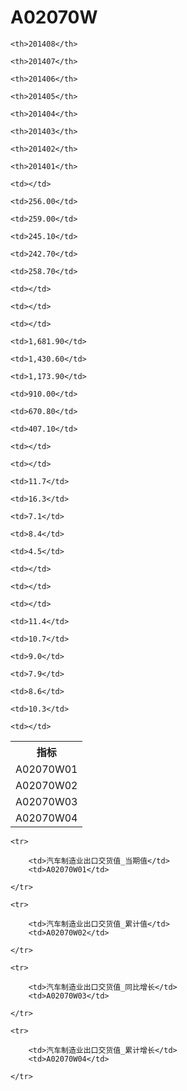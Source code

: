 A02070W
======


<table>

<tr>
    <th>指标</th>
    
    <th>201408</th>
    
    <th>201407</th>
    
    <th>201406</th>
    
    <th>201405</th>
    
    <th>201404</th>
    
    <th>201403</th>
    
    <th>201402</th>
    
    <th>201401</th>
    
</tr>


<tr>
    <td>A02070W01</td>
    
    <td></td>
    
    <td>256.00</td>
    
    <td>259.00</td>
    
    <td>245.10</td>
    
    <td>242.70</td>
    
    <td>258.70</td>
    
    <td></td>
    
    <td></td>
    

</tr>

<tr>
    <td>A02070W02</td>
    
    <td></td>
    
    <td>1,681.90</td>
    
    <td>1,430.60</td>
    
    <td>1,173.90</td>
    
    <td>910.00</td>
    
    <td>670.80</td>
    
    <td>407.10</td>
    
    <td></td>
    

</tr>

<tr>
    <td>A02070W03</td>
    
    <td></td>
    
    <td>11.7</td>
    
    <td>16.3</td>
    
    <td>7.1</td>
    
    <td>8.4</td>
    
    <td>4.5</td>
    
    <td></td>
    
    <td></td>
    

</tr>

<tr>
    <td>A02070W04</td>
    
    <td></td>
    
    <td>11.4</td>
    
    <td>10.7</td>
    
    <td>9.0</td>
    
    <td>7.9</td>
    
    <td>8.6</td>
    
    <td>10.3</td>
    
    <td></td>
    

</tr>


</table>

<table>
    
    <tr>

        <td>汽车制造业出口交货值_当期值</td>
        <td>A02070W01</td>

    </tr>
    
    <tr>

        <td>汽车制造业出口交货值_累计值</td>
        <td>A02070W02</td>

    </tr>
    
    <tr>

        <td>汽车制造业出口交货值_同比增长</td>
        <td>A02070W03</td>

    </tr>
    
    <tr>

        <td>汽车制造业出口交货值_累计增长</td>
        <td>A02070W04</td>

    </tr>
    
</table>